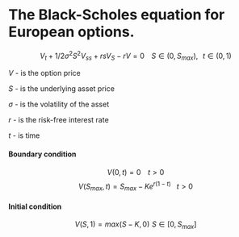 # The Black-Scholes equation for European options.

$$ V_{t}+1/2σ^{2}S^{2}V_{ss}+rsV_{S}-rV = 0 \,\,\,\,\,\, S \in (0, S_{max}), \,\,\,\, t \in (0, 1) $$

$V$ - is the option price

$S$ - is the underlying asset price

$\sigma$ - is the volatility of the asset

$r$ - is the risk-free interest rate

$t$ - is time
#### Boundary condition
$$ V(0, t) = 0 \,\,\,\,\,\, t>0 $$
$$   V(S_{max},t) = S_{max}- Ke^{r(1 −t)} \,\,\,\,\, t>0$$

#### Initial condition

$$ V(S,1)=max(S-K,0) \,\, S \in  [0,S_{max}] $$
